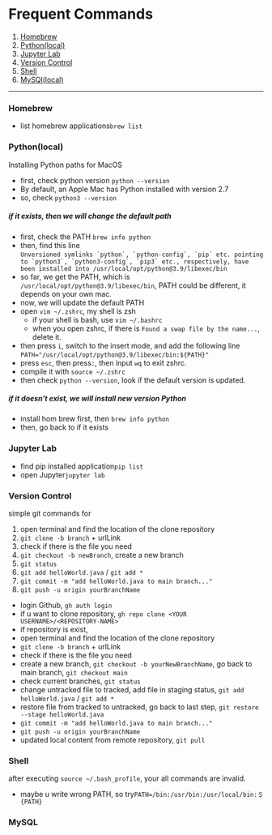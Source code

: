 # Frequent Commands
1. [Homebrew](#anchor_Homebrew)<br/>
2. [Python(local)](#anchor_Python)<br/>
3. [Jupyter Lab](#anchor_Jupyter)<br/>
4. [Version Control](#anchor_VersionControl)<br/>
5. [Shell](#anchor_Shell)<br/>
6. [MySQl(local)](#anchor_MySQl)<br/>
  -------------------------------------------------------------------
### Homebrew<a name="anchor_Homebrew"></a>
- list homebrew applications```brew list```

### Python(local)<a name="anchor_Python"></a>
Installing Python paths for MacOS
- first, check python version `python --version`
- By default, an Apple Mac has Python installed with version 2.7
- so, check `python3 --version`
##### if it exists, then we will change the default path
  - first, check the PATH `brew info python`
  - then, find this line <br/>
    ``Unversioned symlinks `python`, `python-config`, `pip` etc. pointing to
    `python3`, `python3-config`, `pip3` etc., respectively, have been installed into
    /usr/local/opt/python@3.9/libexec/bin``
  - so far, we get the PATH, which is `/usr/local/opt/python@3.9/libexec/bin`, PATH could be different, it depends on your own mac.
  - now, we will update the default PATH
  - open `vim ~/.zshrc`, my shell is zsh
    - if your shell is bash, use `vim ~/.bashrc`
    - when you open zshrc, if there is `Found a swap file by the name...`, delete it.
  - then press `i`, switch to the insert mode, and add the following line `PATH="/usr/local/opt/python@3.9/libexec/bin:${PATH}"`
  - press `esc`, then press`:`, then input `wq` to exit zshrc.
  - compile it with `source ~/.zshrc`
  - then check `python --version`, look if the default version is updated.
##### if it doesn't exist, we will install new version Python
  - install hom brew first, then `brew info python`
  - then, go back to if it exists

### Jupyter Lab<a name="anchor_Jupyter"></a>
- find pip installed application```pip list```
- open Jupyter```jupyter lab```

### Version Control<a name="anchor_VersionControl"></a>
simple git commands for 
1. open terminal and find the location of the clone repository 
2. ```git clone -b branch``` + urlLink
3. check if there is the file you need
4. ```git checkout -b newBranch```, create a new branch
5. ```git status```
6. ```git add helloWorld.java``` / ```git add *```
7. ```git commit -m "add helloWorld.java to main branch..."```
8. ```git push -u origin yourBranchName```

- login Github, ```gh auth login```
- if u want to clone repository, ```gh repo clone <YOUR USERNAME>/<REPOSITORY-NAME>```
- if repository is exist,
- open terminal and find the location of the clone repository 
- ```git clone -b branch``` + urlLink
- check if there is the file you need
- create a new branch, ```git checkout -b yourNewBranchName```, go back to main branch, ```git checkout main```
- check current branches, ```git status```
- change untracked file to tracked, add file in staging status, ```git add helloWorld.java``` / ```git add *```
- restore file from tracked to untracked, go back to last step, ```git restore --stage helloWorld.java```
- ```git commit -m "add helloWorld.java to main branch..."```
- ```git push -u origin yourBranchName```
- updated local content from remote repository, ```git pull```

### Shell<a name="anchor_Shell"></a>
after executing ```source ~/.bash_profile```, your all commands are invalid.
  - maybe u write wrong PATH, so try```PATH=/bin:/usr/bin:/usr/local/bin:＄{PATH}```
 
### MySQL<a name="anchor_MySQL"></a>
